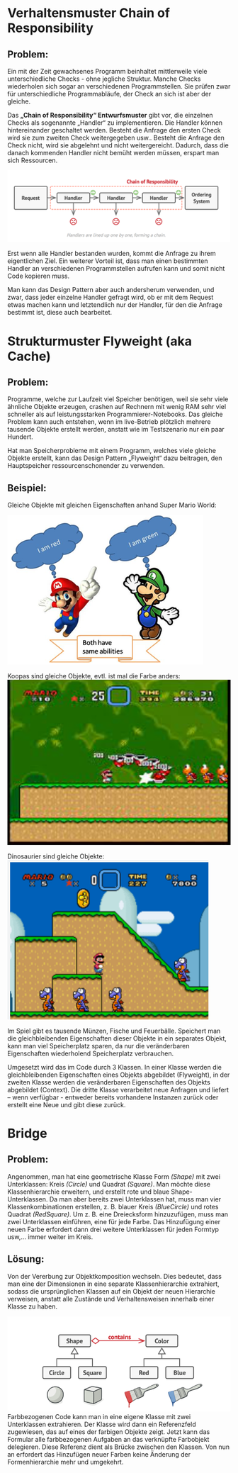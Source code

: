 # Verhaltensmuster Chain of Responsibility

## Problem:
Ein mit der Zeit gewachsenes Programm beinhaltet mittlerweile viele unterschiedliche Checks - ohne jegliche Struktur. Manche Checks wiederholen sich sogar an verschiedenen Programmstellen. Sie prüfen zwar für unterschiedliche Programmabläufe, der Check an sich ist aber der gleiche.

Das **„Chain of Responsibility“ Entwurfsmuster** gibt vor, die einzelnen Checks als sogenannte „Handler“ zu implementieren. Die Handler können hintereinander geschaltet werden. Besteht die Anfrage den ersten Check wird sie zum zweiten Check weitergegeben usw.. Besteht die Anfrage den Check nicht, wird sie abgelehnt und nicht weitergereicht. Dadurch, dass die danach kommenden Handler nicht bemüht werden müssen, erspart man sich Ressourcen.

![RespChain](chainOfResp.png)
 
Erst wenn alle Handler bestanden wurden, kommt die Anfrage zu ihrem eigentlichen Ziel. Ein weiterer Vorteil ist, dass man einen bestimmten Handler an verschiedenen Programmstellen aufrufen kann und somit nicht Code kopieren muss.

Man kann das Design Pattern aber auch andersherum verwenden, und zwar, dass jeder einzelne Handler gefragt wird, ob er mit dem Request etwas machen kann und letztendlich nur der Handler, für den die Anfrage bestimmt ist, diese auch bearbeitet.

# Strukturmuster Flyweight (aka Cache)

## Problem:
Programme, welche zur Laufzeit viel Speicher benötigen, weil sie sehr viele ähnliche Objekte erzeugen, crashen auf Rechnern mit wenig RAM sehr viel schneller als auf leistungsstarken Programmierer-Notebooks. Das gleiche Problem kann auch entstehen, wenn im live-Betrieb plötzlich mehrere tausende Objekte erstellt werden, anstatt wie im Testszenario nur ein paar Hundert.


Hat man Speicherprobleme mit einem Programm, welches viele gleiche Objekte erstellt, kann das Design Pattern „Flyweight“ dazu beitragen, den Hauptspeicher ressourcenschonender zu verwenden.

## Beispiel:
Gleiche Objekte mit gleichen Eigenschaften anhand Super Mario World:
 
![MarioLuigi](MarioLuigi.png)

Koopas sind gleiche Objekte, evtl. ist mal die Farbe anders:
 ![Koopas](Koopas.png)

Dinosaurier sind gleiche Objekte:
![Dinos](Dinos.png)
 
Im Spiel gibt es tausende Münzen, Fische und Feuerbälle. Speichert man die gleichbleibenden Eigenschaften dieser Objekte in ein separates Objekt, kann man viel Speicherplatz sparen, da nur die veränderbaren Eigenschaften wiederholend Speicherplatz verbrauchen.

Umgesetzt wird das im Code durch 3 Klassen. In einer Klasse werden die gleichbleibenden Eigenschaften eines Objekts abgebildet (Flyweight), in der zweiten Klasse werden die veränderbaren Eigenschaften des Objekts abgebildet (Context). Die dritte Klasse verarbeitet neue Anfragen und liefert – wenn verfügbar - entweder bereits vorhandene Instanzen zurück oder erstellt eine Neue und gibt diese zurück.

# Bridge

## Problem:

Angenommen, man hat eine geometrische Klasse Form *(Shape)* mit zwei Unterklassen: Kreis *(Circle)* und Quadrat *(Square)*. Man möchte diese Klassenhierarchie erweitern, und erstellt rote und blaue Shape-Unterklassen. Da man aber bereits zwei Unterklassen hat, muss man vier Klassenkombinationen erstellen, z. B. blauer Kreis *(BlueCircle)* und rotes Quadrat *(RedSquare)*. Um z. B. eine Dreiecksform hinzuzufügen, muss man zwei Unterklassen einführen, eine für jede Farbe. Das Hinzufügung einer neuen Farbe erfordert dann drei weitere Unterklassen für jeden Formtyp usw,… immer weiter im Kreis.

## Lösung: 
Von der Vererbung zur Objektkomposition wechseln. Dies bedeutet, dass man eine der Dimensionen in eine separate Klassenhierarchie extrahiert, sodass die ursprünglichen Klassen auf ein Objekt der neuen Hierarchie verweisen, anstatt alle Zustände und Verhaltensweisen innerhalb einer Klasse zu haben.


![LösungBridge](bridgesolution.png)
Farbbezogenen Code kann man in eine eigene Klasse mit zwei Unterklassen extrahieren. Der Klasse wird dann ein Referenzfeld zugewiesen, das auf eines der farbigen Objekte zeigt. Jetzt kann das Formular alle farbbezogenen Aufgaben an das verknüpfte Farbobjekt delegieren. Diese Referenz dient als Brücke zwischen den Klassen. Von nun an erfordert das Hinzufügen neuer Farben keine Änderung der Formenhierarchie mehr und umgekehrt.
